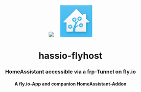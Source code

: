 <div align="center">
<img/ src="https://fly.io/static/images/brand/brandmark.svg" width="128" tabbing="20">
&nbsp;&nbsp;&nbsp;
<img/ src="hassio-addon/logo.png" width="100">

# hassio-flyhost
### HomeAssistant accessible via a frp-Tunnel on fly.io

#### A fly.io-App and companion HomeAssistant-Addon

